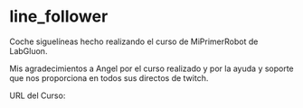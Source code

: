 # line_follower
Coche siguelíneas hecho realizando el curso de MiPrimerRobot de LabGluon.

Mis agradecimientos a Angel por el curso realizado y por la ayuda y soporte que nos proporciona en todos sus directos de twitch.

URL del Curso: 
